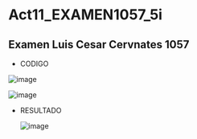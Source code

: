 # Act11_EXAMEN1057_5i

## Examen Luis Cesar Cervnates 1057
- CODIGO

![image](https://github.com/user-attachments/assets/c051aad4-86ad-43c9-8af0-c00f3c5ee96c)

  ![image](https://github.com/user-attachments/assets/9a49e653-efe2-4a9e-9dc9-035bb9da44b7)

- RESULTADO

  ![image](https://github.com/user-attachments/assets/a36e498a-284b-48f5-bddf-43fd230ab114)

